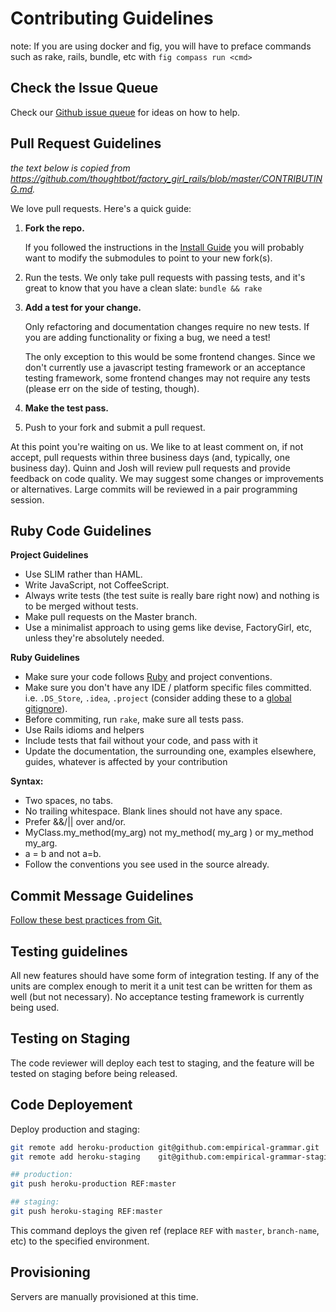 # Contributing Guidelines

note: If you are using docker and fig, you will have to preface commands such as rake, rails, bundle, etc with `fig compass run <cmd>`

## Check the Issue Queue
Check our [Github issue queue](https://github.com/empirical-org/Compass/issues?state=open) for ideas on how to help.


## Pull Request Guidelines
*the text below is copied from https://github.com/thoughtbot/factory_girl_rails/blob/master/CONTRIBUTING.md.*

We love pull requests. Here's a quick guide:

1. __Fork the repo.__

   If you followed the instructions in the 
   [Install Guide](/Getting-Started/Install/Install%20Guide.md)
   you will probably want to modify the submodules to point to your new fork(s).

2. Run the tests. We only take pull requests with passing tests, and it's great
to know that you have a clean slate: `bundle && rake`

3. __Add a test for your change.__

   Only refactoring and documentation changes
   require no new tests. If you are adding functionality or fixing a bug, we need
   a test!
   
   The only exception to this would be some frontend changes. Since we don't currently
   use a javascript testing framework or an acceptance testing framework, some frontend 
   changes may not require any tests (please err on the side of testing, though).

4. __Make the test pass.__

5. Push to your fork and submit a pull request.


At this point you're waiting on us. We like to at least comment on, if not accept, pull requests within three business days (and, typically, one business day). Quinn and Josh will review pull requests and provide feedback on code quality. We may suggest some changes or improvements or alternatives. Large commits will be reviewed in a pair programming session.

## Ruby Code Guidelines

**Project Guidelines**
* Use SLIM rather than HAML. 
* Write JavaScript, not CoffeeScript.
* Always write tests (the test suite is really bare right now) and nothing is to be merged without tests.
* Make pull requests on the Master branch. 
* Use a minimalist approach to using gems like devise, FactoryGirl, etc, unless they're absolutely needed.

**Ruby Guidelines**
* Make sure your code follows [Ruby](https://github.com/styleguide/ruby) and project conventions.
* Make sure you don't have any IDE / platform specific files committed. i.e.
    `.DS_Store`, `.idea`, `.project` (consider adding these to a [global gitignore](https://help.github.com/articles/ignoring-files#global-gitignore)).
* Before commiting, run `rake`, make sure all tests pass.
* Use Rails idioms and helpers
* Include tests that fail without your code, and pass with it
* Update the documentation, the surrounding one, examples elsewhere, guides, whatever is affected by your contribution

**Syntax:**
* Two spaces, no tabs.
* No trailing whitespace. Blank lines should not have any space.
* Prefer &&/|| over and/or.
* MyClass.my_method(my_arg) not my_method( my_arg ) or my_method my_arg.
* a = b and not a=b.
* Follow the conventions you see used in the source already.



## Commit Message Guidelines

[Follow these best practices from Git.](http://git-scm.com/book/ch5-2.html#Commit-Guidelines)


## Testing guidelines

All new features should have some form of integration testing. If any of the units are complex enough to merit it a unit test can be written for them as well (but not necessary). No acceptance testing framework is currently being used.

## Testing on Staging

The code reviewer will deploy each test to staging, and the feature will be tested on staging before being released. 


## Code Deployement

Deploy production and staging:

~~~ sh
git remote add heroku-production git@github.com:empirical-grammar.git
git remote add heroku-staging    git@github.com:empirical-grammar-staging.git

## production:
git push heroku-production REF:master

## staging:
git push heroku-staging REF:master
~~~

This command deploys the given ref (replace `REF` with `master`, `branch-name`, etc) to the specified environment.


## Provisioning 

Servers are manually provisioned at this time.

